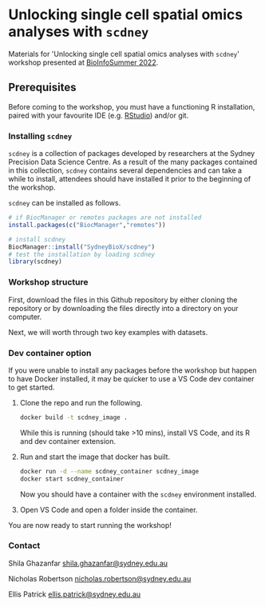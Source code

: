 # Unlocking single cell spatial omics analyses with `scdney`
Materials for 'Unlocking single cell spatial omics analyses with `scdney`' workshop presented at [BioInfoSummer 2022](https://bis.amsi.org.au/program/).

## Prerequisites

Before coming to the workshop, you must have a functioning R installation, paired with your favourite IDE (e.g. [RStudio](https://posit.co/download/rstudio-desktop/)) and/or git.

### Installing `scdney`

`scdney` is a collection of packages developed by researchers at the Sydney 
Precision Data Science Centre. As a result of the many packages contained in 
this collection, `scdney` contains several dependencies and can take a while to 
install, attendees should have installed it prior to the beginning of the 
workshop.

`scdney` can be installed as follows.

```r
# if BiocManager or remotes packages are not installed
install.packages(c("BiocManager","remotes"))

# install scdney
BiocManager::install("SydneyBioX/scdney")
# test the installation by loading scdney
library(scdney)
```

### Workshop structure

First, download the files in this Github repository by either cloning the 
repository or by downloading the files directly into a directory on your
computer.

Next, we will worth through two key examples with datasets.

### Dev container option

If you were unable to install any packages before the workshop but happen to 
have Docker installed, it may be quicker to use a VS Code dev container to get
started.

1. Clone the repo and run the following.
    ```bash
    docker build -t scdney_image .
    ```
    While this is running (should take >10 mins), install VS Code, and its R 
    and dev container extension.

2. Run and start the image that docker has built.

    ```bash
    docker run -d --name scdney_container scdney_image
    docker start scdney_container
    ```

    Now you should have a container with the `scdney` environment installed.  
3. Open VS Code and open a folder inside the container.

You are now ready to start running the workshop!

### Contact

Shila Ghazanfar shila.ghazanfar@sydney.edu.au

Nicholas Robertson nicholas.robertson@sydney.edu.au

Ellis Patrick ellis.patrick@sydney.edu.au
